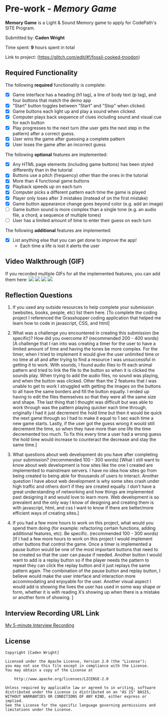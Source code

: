 # Pre-work - _Memory Game_

**Memory Game** is a Light & Sound Memory game to apply for CodePath's SITE Program.

Submitted by: **Caden Wright**

Time spent: **9** hours spent in total

Link to project: (https://glitch.com/edit/#!/fossil-cooked-troodon)

## Required Functionality

The following **required** functionality is complete:

- [x] Game interface has a heading (h1 tag), a line of body text (p tag), and four buttons that match the demo app
- [x] "Start" button toggles between "Start" and "Stop" when clicked.
- [x] Game buttons each light up and play a sound when clicked.
- [x] Computer plays back sequence of clues including sound and visual cue for each button
- [x] Play progresses to the next turn (the user gets the next step in the pattern) after a correct guess.
- [x] User wins the game after guessing a complete pattern
- [x] User loses the game after an incorrect guess

The following **optional** features are implemented:

- [x] Any HTML page elements (including game buttons) has been styled differently than in the tutorial
- [x] Buttons use a pitch (frequency) other than the ones in the tutorial
- [x] More than 4 functional game buttons
- [x] Playback speeds up on each turn
- [x] Computer picks a different pattern each time the game is played
- [x] Player only loses after 3 mistakes (instead of on the first mistake)
- [x] Game button appearance change goes beyond color (e.g. add an image)
- [ ] Game button sound is more complex than a single tone (e.g. an audio file, a chord, a sequence of multiple tones)
- [ ] User has a limited amount of time to enter their guess on each turn

The following **additional** features are implemented:

- [x] List anything else that you can get done to improve the app!
  - Each time a life is lost it alerts the user
  

## Video Walkthrough (GIF)

If you recorded multiple GIFs for all the implemented features, you can add them here:
![](http://g.recordit.co/hMLUbExnmc.gif)
![](http://g.recordit.co/SU6iHzMufK.gif)
![](http://g.recordit.co/QJB4rtdD8c.gif)
![](http://g.recordit.co/XOoxeAfY69.gif)

## Reflection Questions

1. If you used any outside resources to help complete your submission (websites, books, people, etc) list them here.
   [To complete the coding project I referenced the Grasshopper coding application that helped me learn how to code in javascript, CSS, and html]

2. What was a challenge you encountered in creating this submission (be specific)? How did you overcome it? (recommended 200 - 400 words)
   [A challenge that I ran into was creating a timer for the user to have a limited amount of time and having the tones be more complex. For the timer, when I tried to implement it would give the user unlimited time or no time at all and after trying to find a resource I was unsuccessful in getting it to work. With sounds, I found audio files to fit each animal pattern and tried to link the file to the button so when it is clicked the sounds play. When trying to add the audio files, no sound was playing, and when the button was clicked. Other than the 2 features that I was unable to get to work I struggled with getting the images on the buttons to all have the same borders and fill the button equally. I ended up having to edit the files themselves so that they were all the same size and shape. The last thing that I thought was difficult but was able to work through was the pattern playing quicker each time through, originally I had it just decrement the hold time but then it would be quick the next game through so I had to make it equal to 1 sec each time a new game starts. Lastly, if the user got the guess wrong it would still decrement the time, so when they have more than one life the time decremented too much. To fix this every time a user had a wrong guess the hold time would increase to counteract the decrease and stay the same time.]

3. What questions about web development do you have after completing your submission? (recommended 100 - 300 words)
   [What I still want to know about web development is how sites like the one I created are implemented to mainstream servers.  I have no idea how sites go from being created to being able for thousands of users to interact.  Another question I have about web development is why some sites crash under high traffic and others don’t if they are created equally.  I don’t have a great understanding of networking and how things are implemented past designing it and would love to learn more.  Web development is so prevalent and the only way I know of designing and creating them is with javascript, html, and css I want to know if there are better/more efficient ways of creating sites.]

4. If you had a few more hours to work on this project, what would you spend them doing (for example: refactoring certain functions, adding additional features, etc). Be specific. (recommended 100 - 300 words)
   [If I had a few more hours to work on this project I would implement other buttons that control the game.  Once a timer is implemented a pause button would be one of the most important buttons that need to be created so that the user can pause if needed.  Another button I would want to add is a replay button so if the player needs the pattern to repeat they can click the replay button and it just replays the same pattern again.  The combination of the pause button and replay button, I believe would make the user interface and interaction more accommodating and enjoyable for the user.  Another visual aspect I would add is showing the lives the user has used in some way shape or form, whether it is with reading X’s showing up when there is a mistake or another form of showing. ]

## Interview Recording URL Link

[My 5-minute Interview Recording](https://youtu.be/o0gY4A8lutw)

## License

    Copyright [Caden Wright]

    Licensed under the Apache License, Version 2.0 (the "License");
    you may not use this file except in compliance with the License.
    You may obtain a copy of the License at

        http://www.apache.org/licenses/LICENSE-2.0

    Unless required by applicable law or agreed to in writing, software
    distributed under the License is distributed on an "AS IS" BASIS,
    WITHOUT WARRANTIES OR CONDITIONS OF ANY KIND, either express or implied.
    See the License for the specific language governing permissions and
    limitations under the License.

